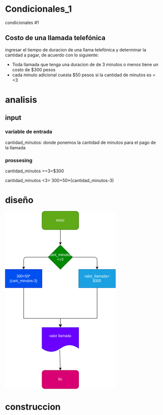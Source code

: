 # Condicionales_1

condicionales #1

## Costo de una llamada telefónica

ingresar el tiempo de duracion de una llama telefónica y determinar la cantidad a pagar, de acuerdo con lo siguiente:
- Toda llamada que tenga una duracion de de 3 minutos o menos tiene un costo de $300 pesos
- cada minuto adicional cuesta $50 pesos
si la cantidad de minutos es =<3

# analisis

## input

### variable de entrada
cantidad_minutos: donde ponemos la cantidad de minutos para el pago de la llamada

### prossesing
cantidad_minutos >=3=$300

cantidad_minutos <3= 300+50*(cantidad_minutos-3)
# diseño


![diagrama de flujo](diagrama.png "diagrama de flujo")

# construccion

